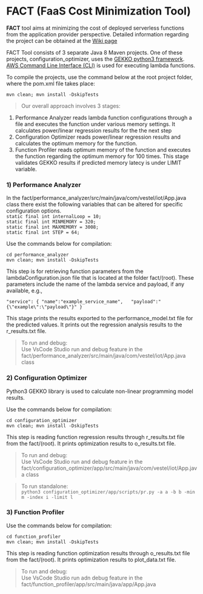 # FACT (FaaS Cost Minimization Tool)

**FACT** tool aims at minimizing the cost of deployed serverless functions from the application provider perspective. Detailed information regarding the project can be obtained at the [Wiki page](https://github.com/ozgursedef/fact/wiki)

FACT Tool consists of 3 separate Java 8 Maven projects. One of these projects, configuration_optimizer, uses the [GEKKO python3 framework](https://gekko.readthedocs.io/en/latest/). [AWS Command Line Interface (CLI)](https://aws.amazon.com/cli/) is used for executing lambda functions.

To compile the projects, use the command below at the root project folder, where the pom.xml file takes place:

`mvn clean; mvn install -DskipTests`

> Our overall approach involves 3 stages: 
1. Performance Analyzer
reads lambda function configurations through a file and executes the function under various memory settings. It calculates power/linear regression results for the the next step
3. Configuration Optimizer
reads power/linear regression results and calculates the optimum memory for the function.
5. Function Profiler 
reads optimum memory of the function and executes the function regarding the optimum memory for 100 times. This stage validates GEKKO results if predicted memory latecy is under LIMIT variable.

### 1) Performance Analyzer
In the fact/performance_analyzer/src/main/java/com/vestel/iot/App.java class there exist the following variables that can be altered for specific configuration options.  
`static final int internalLoop = 10;`  
`static final int MINMEMORY = 320;`  
`static final int MAXMEMORY = 3008;`  
`static final int STEP = 64;`  

Use the commands below for compilation:

`cd performance_analyzer`  
`mvn clean; mvn install -DskipTests`

This step is for retrieving function parameters from the lambdaConfiguration.json file that is located at the folder fact/(root). These parameters include the name of the lambda service and payload, if any available, e.g.,

`"service": {
  "name":"example_service_name",  
  "payload":"{\"example\":\"payload\"}"
}`

This stage prints the results exported to the performance_model.txt file for the predicted values. It prints out the  regression analysis results to the r_results.txt file.

> To run and debug:  
Use VsCode Studio run and debug feature in the fact/performance_analyzer/src/main/java/com/vestel/iot/App.java class

### 2) Configuration Optimizer

Python3 GEKKO library is used to calculate non-linear programming model results.

Use the commands below for compilation:

`cd configuration_optimizer`  
`mvn clean; mvn install -DskipTests`

This step is reading function regression results through r_results.txt file from the fact/(root). It prints optimization results to o_results.txt file.

> To run and debug:   
Use VsCode Studio run and debug feature in the fact/configuration_optimizer/app/src/main/java/com/vestel/iot/App.java class

> To run standalone:  
`python3 configuration_optimizer/app/scripts/pr.py -a a -b b -min m -index i -limit l`

### 3) Function Profiler

Use the commands below for compilation:

`cd function_profiler`  
`mvn clean; mvn install -DskipTests`

This step is reading function optimization results through o_results.txt file from the fact/(root). It prints optimization results to plot_data.txt file.

> To run and debug:  
Use VsCode Studio run adn debug feature in the fact/function_profiler/app/src/main/java/app/App.java


